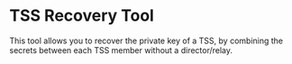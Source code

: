 # TSS Recovery Tool

This tool allows you to recover the private key of a TSS, by combining the secrets between each TSS member without a director/relay.
